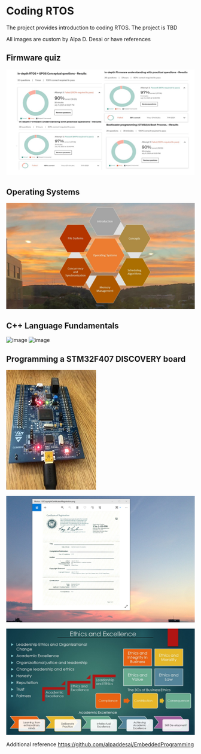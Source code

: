 # Coding RTOS

The project provides introduction to coding RTOS. The project is TBD

All images are custom by Alpa D. Desai or have references

## Firmware quiz
![image](FirmwareQuiz.jpg)

## Operating Systems
![image](OperatingSystems.JPG)

## C++ Language Fundamentals
![image](CplusplusDVCertificate.jpg)
![image](CertificateCplusplus.png)

## Programming a STM32F407 DISCOVERY board
![image](ProgrammingBoard.jpg)

![image](USCopyrightCertificate.png)

![image](Ethics.jpg)

Additional reference https://github.com/alpaddesai/EmbeddedProgramming
